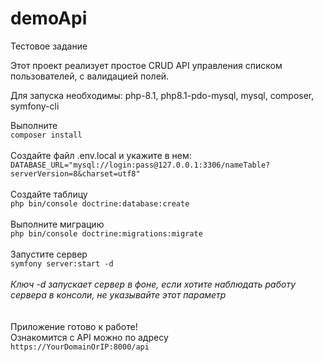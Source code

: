 # demoApi
Тестовое задание

Этот проект реализует простое CRUD API управления списком пользователей, с валидацией полей. 

Для запуска необходимы: php-8.1, php8.1-pdo-mysql, mysql, composer, symfony-cli

Выполните<br>
`composer install`<br><br>
Создайте файл .env.local и укажите в нем:<br>
`DATABASE_URL="mysql://login:pass@127.0.0.1:3306/nameTable?serverVersion=8&charset=utf8"`<br><br>
Создайте таблицу<br>
`php bin/console doctrine:database:create`<br><br>
Выполните миграцию<br>
`php bin/console doctrine:migrations:migrate`<br><br>
Запустите сервер<br>
`symfony server:start -d`<br><br>
_Ключ -d запускает сервер в фоне, если хотите наблюдать работу сервера в консоли, не указывайте этот параметр_<br>
<br><br>
Приложение готово к работе!<br>
Ознакомится с API можно по адресу<br>
`https://YourDomainOrIP:8000/api`
